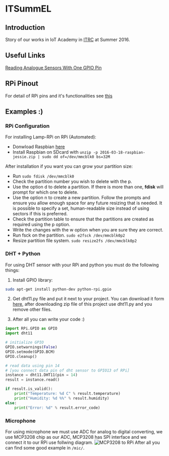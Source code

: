 # ITSummEL
## Introduction
Story of our works in IoT Academy in [ITRC](http://itrc.ac.ir) at Summer 2016.
## Useful Links
[Reading Analogue Sensors With One GPIO Pin](http://www.raspberrypi-spy.co.uk/2012/08/reading-analogue-sensors-with-one-gpio-pin/)
## RPi Pinout
For detail of RPi pins and it's functionalities see [this](https://pinout.xyz/)
## Examples :)
### RPi Configuration
For installing Lamp-RPi on RPi (Automated):

- Donwload Raspbian [here](https://www.raspberrypi.org/downloads/raspbian/)
- Install Raspbian on SDcard with `unzip -p 2016-03-18-raspbian-jessie.zip | sudo dd of=/dev/mmcblk0 bs=32M`

After installation if you want you can grow your partition size:

- Run `sudo fdisk /dev/mmcblk0`
- Check the partition number you wish to delete with the p.
- Use the option d to delete a partition. If there is more than one, **fdisk** will prompt for which one to delete.
- Use the option n to create a new partition. Follow the prompts and ensure you allow enough space for any future resizing that is needed. It is possible to specify a set, human-readable size instead of using sectors if this is preferred.
- Check the partition table to ensure that the partitions are created as required using the p option.
- Write the changes with the w option when you are sure they are correct.
- Run fsck on the partition. `sudo e2fsck /dev/mmcblk0p2`
- Resize partition file system. `sudo resize2fs /dev/mmcblk0p2`

### DHT + Python
For using DHT sensor with your RPi and python you must do the following things:
1. Install GPIO library:

```sh
sudo apt-get install python-dev python-rpi.gpio
```

2. Get dht11.py file and put it next to your project. You can download it form
[here](https://github.com/szazo/DHT11_Python), after downloading zip file of
this project use dht11.py and you remove other files.

3. After all you can write your code :)

```python
import RPi.GPIO as GPIO
import dht11

# initialize GPIO
GPIO.setwarnings(False)
GPIO.setmode(GPIO.BCM)
GPIO.cleanup()

# read data using pin 14
# [you connect data pin of dht sensor to GPIO13 of RPi]
instance = dht11.DHT11(pin = 14)
result = instance.read()

if result.is_valid():
    print("Temperature: %d C" % result.temperature)
    print("Humidity: %d %%" % result.humidity)
else:
    print("Error: %d" % result.error_code)
```
### Microphone
For using microphone we must use ADC for analog to digital converting,
we use MCP3208 chip as our ADC, MCP3208 has SPI interface and we connect
it to our RPi use follwing diagram.
![MCP3208 to RPi](https://cdn.rawgit.com/1995parham/ITSummel/master/mic/schema/Mic.jpg)
After all you can find some good example in `/mic/`.
